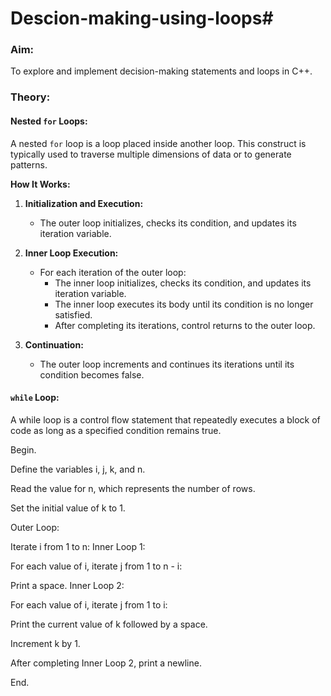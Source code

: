 # Descion-making-using-loops#
### Aim:
To explore and implement decision-making statements and loops in C++.

### Theory:

#### Nested `for` Loops:
A nested `for` loop is a loop placed inside another loop. This construct is typically used to traverse multiple dimensions of data or to generate patterns.

**How It Works:**

1. **Initialization and Execution:**
   - The outer loop initializes, checks its condition, and updates its iteration variable.
   
2. **Inner Loop Execution:**
   - For each iteration of the outer loop:
     - The inner loop initializes, checks its condition, and updates its iteration variable.
     - The inner loop executes its body until its condition is no longer satisfied.
     - After completing its iterations, control returns to the outer loop.

3. **Continuation:**
   - The outer loop increments and continues its iterations until its condition becomes false.

#### `while` Loop:
A while loop is a control flow statement that repeatedly executes a block of code as long as a specified condition remains true.

Begin.

Define the variables i, j, k, and n.

Read the value for n, which represents the number of rows.

Set the initial value of k to 1.

Outer Loop:

Iterate i from 1 to n:
Inner Loop 1:

For each value of i, iterate j from 1 to n - i:

Print a space.
Inner Loop 2:

For each value of i, iterate j from 1 to i:

Print the current value of k followed by a space.

Increment k by 1.

After completing Inner Loop 2, print a newline.

End.




